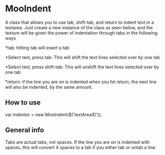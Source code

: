 MooIndent
===========

A class that allows you to use tab, shift-tab, and return to indent text in a textarea. Just create a new instance of the class as seen below, and the texture will be given the power of indentation through tabs in the following ways

*tab: hitting tab will insert a tab

*Select text, press tab: This will shift the text lines selected over by one tab

*Select text, press shift-tab: This will unshift the text lines selected over by one tab

*return: if the line you are on is indented when you hit return, the next line will also be indented, by the same amount.

How to use
----------

var indentor = new MooIndent($('textAreaID'));


General info
----------
Tabs are actual tabs, not spaces. If the line you are on is indented with spaces, this will convert 4 spaces to a tab if you either tab or untab a line.